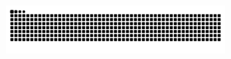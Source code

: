 <picture>
  <source media="(prefers-color-scheme: dark)" srcset="https://raw.githubusercontent.com/hjnnjh/hjnnjh/output/github-contribution-grid-snake-dark.svg" />
  <source media="(prefers-color-scheme: light)" srcset="https://raw.githubusercontent.com/hjnnjh/hjnnjh/output/github-contribution-grid-snake.svg" />
  <img alt="github-snake" src="https://raw.githubusercontent.com/hjnnjh/hjnnjh/output/github-contribution-grid-snake.svg" />
</picture>